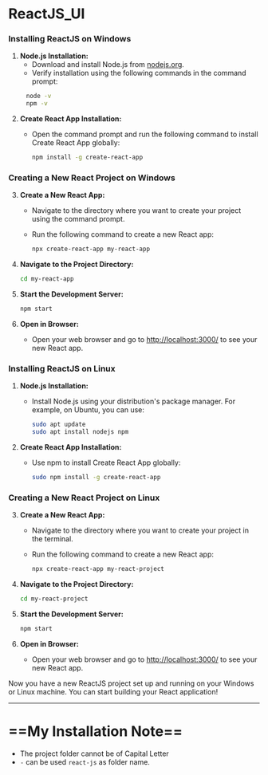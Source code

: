 # ReactJS_UI

### Installing ReactJS on Windows

1. **Node.js Installation:**
   - Download and install Node.js from [nodejs.org](https://nodejs.org/).
   - Verify installation using the following commands in the command prompt:

```bash
     node -v
     npm -v
```

2. **Create React App Installation:**
   - Open the command prompt and run the following command to install Create React App globally:

     ```bash
     npm install -g create-react-app
     ```

### Creating a New React Project on Windows

3. **Create a New React App:**
   - Navigate to the directory where you want to create your project using the command prompt.
   - Run the following command to create a new React app:

     ```bash
     npx create-react-app my-react-app
     ```

4. **Navigate to the Project Directory:**

   ```bash
   cd my-react-app
   ```

5. **Start the Development Server:**

   ```bash
   npm start
   ```

6. **Open in Browser:**
   - Open your web browser and go to [http://localhost:3000/](http://localhost:3000/) to see your new React app.

### Installing ReactJS on Linux

1. **Node.js Installation:**
   - Install Node.js using your distribution's package manager. For example, on Ubuntu, you can use:

     ```bash
     sudo apt update
     sudo apt install nodejs npm
     ```

2. **Create React App Installation:**
   - Use npm to install Create React App globally:

     ```bash
     sudo npm install -g create-react-app
     ```

### Creating a New React Project on Linux

3. **Create a New React App:**
   - Navigate to the directory where you want to create your project in the terminal.
   - Run the following command to create a new React app:

     ```bash
     npx create-react-app my-react-project
     ```

4. **Navigate to the Project Directory:**

   ```bash
   cd my-react-project
   ```

5. **Start the Development Server:**

   ```bash
   npm start
   ```

6. **Open in Browser:**
   - Open your web browser and go to [http://localhost:3000/](http://localhost:3000/) to see your new React app.

Now you have a new ReactJS project set up and running on your Windows or Linux machine. You can start building your React application!

***

# ==My Installation Note==

- The project folder cannot be of Capital Letter
- `-` can be used `react-js` as folder name.
